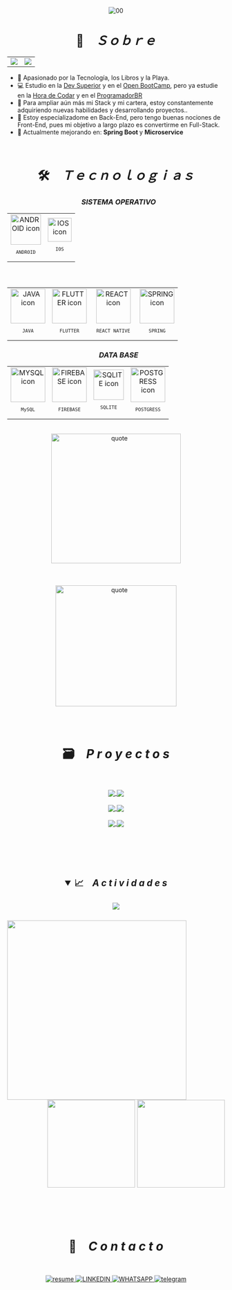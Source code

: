 
<div align="center">

![00](https://user-images.githubusercontent.com/106397008/197808990-e1ae92ce-afbb-4a5c-907d-0ad0ba0b83d1.jpg)

</div>

<h1 align="center">📇 &ensp; <i>Ｓｏｂｒｅ</i></h1>
<table align="center">
  <tr>
    <td>
        <a href="README.md"> <img src="https://user-images.githubusercontent.com/106397008/200058386-41defb17-cce8-4249-a68d-0ddbfe972f8b.png"> </a>
    </td>
    <td>
      <a href="readme-es.md"> <img src="https://user-images.githubusercontent.com/106397008/200058926-6cd79c94-37d0-4626-8270-0672f428c49e.png"> </a>
    </td>
  </tr>
</table>

<ul align="left">
    <li>🤩️ Apasionado por la Tecnología, los Libros y la Playa.</li>
    <li>💻 Estudio en la <a href="https://devsuperior.com.br/cursos" target="_blank">Dev Superior</a> y en el <a href="https://open-bootcamp.com" target="_blank">Open BootCamp<a/>, pero ya estudie en la <a href="https://www.horadecodar.com.br/comunidade-hora-de-codar/" target="_blank">Hora de Codar</a> y en el <a href="https://programadorbr.com" target="_blank">ProgramadorBR</a>
    <li>🔭 Para ampliar aún más mi Stack y mi cartera, estoy constantemente adquiriendo nuevas habilidades y desarrollando proyectos..</li>
    <li>🔮 Estoy especializadome en Back-End, pero tengo buenas nociones de Front-End, pues mi objetivo a largo plazo es convertirme en Full-Stack.</li>
    <li>🚀 Actualmente mejorando en: <b>Spring Boot </b> y <b>Microservice</b> </li>
</ul>
<br>

<h1 align="center">🛠️ &ensp; <i>Ｔｅｃｎｏｌｏｇｉａｓ</i></h1>
  <div align="center">    
  <h3 align="center"> &ensp; <i> SISTEMA OPERATIVO </i></h3>
  <table align="center">
  <tr>
    <td align="center">
            <img src="https://cdn.jsdelivr.net/gh/devicons/devicon/icons/android/android-original.svg" width="70px" alt="ANDROID icon"/>
        <sub>
            <pre>ANDROID</pre>
        </sub>
      </td>
    <td align="center">
         <img src="https://user-images.githubusercontent.com/106397008/216715256-b1e33fa3-1ca4-47e2-b1fc-34f802fa4c90.SVG" width="55px" alt="IOS icon"/>
        <sub>
            <pre>IOS</pre>
        </sub>
      </td>
    <!-- 
    <td align="center">
        <img src="https://skillicons.dev/icons?i=js" width="70px" alt="JAVA SCRIPT icon"/>
        <sub>
            <pre>JAVA SCRIPT </pre>
        </sub>
      </td>
    -->
   </tr>
    </table>
    <h3 align="center"> &ensp; <i> </i></h3>
    <table align="center">
      <tr>
        <td align="center">
        <img src="https://skillicons.dev/icons?i=java" width="80px" alt="JAVA icon" background="white" />
        <sub>
            <pre> JAVA </pre>
        </sub>
      </td>
        <td align="center">
        <img src="https://skillicons.dev/icons?i=flutter" width="80px" alt="FLUTTER icon" />
        <sub>
            <pre> FLUTTER </pre>
        </sub>
      </td>
        <td align="center">
            <img src="https://skillicons.dev/icons?i=react" width="80px" alt="REACT icon" />
            <sub>
                <pre> REACT NATIVE </pre>
            </sub>
        </td>
        <td align="center">
            <img src="https://skillicons.dev/icons?i=spring" width="80px" alt="SPRING icon" />
            <sub>
                <pre> SPRING </pre>
            </sub>
        </td>
      </tr>
    </table>
    <h3 align="center"> &ensp; <i>DATA BASE</i></h3>
    <table align="center" >
      <tr>
        <td align="center">
            <img src="https://skillicons.dev/icons?i=mysql" width="80px" alt="MYSQL icon" />
            <sub>
                <pre> MySQL </pre>
            </sub>
        </td>
        <td align="center">
            <img src="https://skillicons.dev/icons?i=firebase" width="80px" alt="FIREBASE icon" />
            <sub>
                <pre> FIREBASE </pre>
            </sub>
        </td>
        <td align="center">
            <img src="https://skillicons.dev/icons?i=sqlite" width="70px" alt="SQLITE icon" />
            <sub>
                <pre> SQLITE </pre>
            </sub>
        </td>
        <td align="center">
            <img src="https://skillicons.dev/icons?i=postgres" width="80px" alt="POSTGRESS icon" />
            <sub>
                <pre> POSTGRESS </pre>
            </sub>
        </td>
      </tr>
    </table>
      </div>
      <br>
      
   <div align="center">
    <img align="center" width="300px" alt="quote" src="https://user-images.githubusercontent.com/106397008/206876189-e0da8e18-0868-49c2-ad17-b14176ad72f9.jpg"/>   
  <div>
  <br><br><br>

  <div align="center">
    <img align="center" width="280px" alt="quote" src="https://quotes-github-readme.vercel.app/api?type=vertical&theme=tokyonight"/>   
  <div>
  <br><br><br>
    
<h1 align="center">🗃️ &ensp; <i>P r o y e c t o s</i></h1>
    <br><br>
    <div align="center">
      <a href="https://github.com/9reis/Pjt-Microservice" target="_blank">
        <img align="center" src="https://github-readme-stats.vercel.app/api/pin/?username=9reis&repo=pjt-microservice&theme=aura_dark&hide_border=true">
      </a>
      <a href="https://github.com/9reis/PDV-PontoDeVenda" target="_blank">
        <img align="center" src="https://github-readme-stats.vercel.app/api/pin/?username=9reis&repo=pdv-pontodevenda&theme=aura_dark&hide_border=true">
      </a>
      <br><br>
      <a href="https://github.com/9reis/CryptoAPI" target="_blank">
        <img align="center" src="https://github-readme-stats.vercel.app/api/pin/?username=9reis&repo=cryptoapi&theme=aura_dark&hide_border=true">
      </a>
      <a href="https://github.com/9reis/Rest-API" target="_blank">
        <img align="center" src="https://github-readme-stats.vercel.app/api/pin/?username=9reis&repo=rest-api&theme=aura_dark&hide_border=true">
      </a>
      <br><br>
      <a href="https://github.com/9reis/Lugares-Favoritos" target="_blank">
        <img align="center" src="https://github-readme-stats.vercel.app/api/pin/?username=9reis&repo=lugares-favoritos&theme=aura_dark&hide_border=true">
      </a>
      <a href="https://github.com/9reis/Barbearia" target="_blank">
        <img align="center" src="https://github-readme-stats.vercel.app/api/pin/?username=9reis&repo=barbearia&theme=aura_dark&hide_border=true">
      </a>
      <br><br>
  </div>
<br><br><br><br>

<h2 align="center">
<details open>
<summary>📈 &ensp; <i>A c t i v i d a d e s </i></summary>
<br>
<img align="center" src="https://github-readme-activity-graph.cyclic.app/graph?username=9reis&theme=tokyo-night&hide_border=true">
<br><br>
<img align="left" height="415px" src="https://github-readme-stats.vercel.app/api/top-langs/?username=9reis&langs_count=8&theme=tokyonight&hide_border=true">
<div align="right">
<img height="203px" src="https://github-readme-stats.vercel.app/api?username=9reis&show_icons=true&custom_title=9Reis%20Github%20Stats&theme=tokyonight&hide_border=true">
<img height="203px" src="https://github-readme-streak-stats.herokuapp.com/?user=9reis&theme=tokyonight&hide_border=true">
</div>
</details>
<br><br><br>
  
 ## <h1 align="center">📩 &ensp; <i>C o n t a c t o </i></h1>
  <br>
<p align="center">
  <a href="https://www.canva.com/design/DAFIjz6q9ng/EZi4cKak37uGvdmP-aUFpw/view?utm_content=DAFIjz6q9ng&utm_campaign=designshare&utm_medium=link2&utm_source=sharebutton">
    <img src="https://img.shields.io/badge/Currículo-4285F4?style=for-the-badge&amp;logo=read-the-docs&amp;logoColor=white" alt="resume">
  </a>
  <!--
  <a href="mailto:lucasreis_cod@hotmail.com" alt="Gmail" target="_blank">
    <img src="https://img.shields.io/badge/Gmail-D14836?style=for-the-badge&logo=gmail&logoColor=white" alt="GMAIL">
  </a>
  --> 
  <a href="https://www.linkedin.com/in/lucas-reis-b67558162/" alt="Linkedin" target="_blank">
    <img src="https://img.shields.io/badge/LinkedIn-0077B5?style=for-the-badge&logo=linkedin&logoColor=white" alt="LINKEDIN">
  </a>
  
  <a href="https://wa.me/5571988078287" alt="WhatsApp" target="_blank">
    <img src="https://img.shields.io/badge/WhatsApp-25D366?style=for-the-badge&logo=whatsapp&logoColor=white" alt="WHATSAPP">
  </a>
  
  <a href="https://t.me/ReisLucas9" alt="Telegram" target="_blank">
    <img src="https://img.shields.io/badge/Telegram-2CA5E0?style=for-the-badge&logo=telegram&logoColor=white" alt="telegram">
  </a>
</p> 
<br><br>




